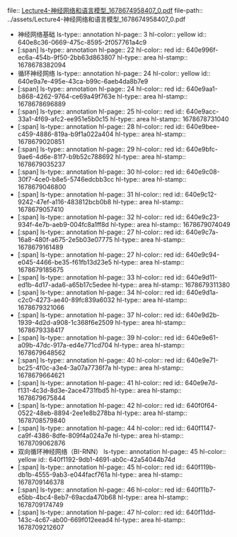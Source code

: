 file:: [Lecture4-神经网络和语言模型_1678674958407_0.pdf](../assets/Lecture4-神经网络和语言模型_1678674958407_0.pdf)
file-path:: ../assets/Lecture4-神经网络和语言模型_1678674958407_0.pdf

- 神经网络基础
  ls-type:: annotation
  hl-page:: 3
  hl-color:: yellow
  id:: 640e8c36-0669-475c-8595-2f057761a4c9
- [:span]
  ls-type:: annotation
  hl-page:: 22
  hl-color:: red
  id:: 640e996f-ec6a-454b-9f50-2bb63d863807
  hl-type:: area
  hl-stamp:: 1678678382094
- 循环神经网络
  ls-type:: annotation
  hl-page:: 24
  hl-color:: yellow
  id:: 640e9a7e-495e-43ca-b99c-6aeb4da8b7e9
- [:span]
  ls-type:: annotation
  hl-page:: 24
  hl-color:: red
  id:: 640e9aa1-b868-4262-9764-ce69a49f763e
  hl-type:: area
  hl-stamp:: 1678678696889
- [:span]
  ls-type:: annotation
  hl-page:: 25
  hl-color:: red
  id:: 640e9acc-33a1-4f69-afc2-ee951e5b0c15
  hl-type:: area
  hl-stamp:: 1678678731040
- [:span]
  ls-type:: annotation
  hl-page:: 28
  hl-color:: red
  id:: 640e9bee-c459-4886-819a-b9f1a022a404
  hl-type:: area
  hl-stamp:: 1678679020851
- [:span]
  ls-type:: annotation
  hl-page:: 29
  hl-color:: red
  id:: 640e9bfc-9ae6-4d6e-81f7-b9b52c788692
  hl-type:: area
  hl-stamp:: 1678679035237
- [:span]
  ls-type:: annotation
  hl-page:: 30
  hl-color:: red
  id:: 640e9c08-30f7-4ce0-b8e5-5746edcbb3cc
  hl-type:: area
  hl-stamp:: 1678679046800
- [:span]
  ls-type:: annotation
  hl-page:: 31
  hl-color:: red
  id:: 640e9c12-9242-47ef-a116-483812bcb0b8
  hl-type:: area
  hl-stamp:: 1678679057410
- [:span]
  ls-type:: annotation
  hl-page:: 32
  hl-color:: red
  id:: 640e9c23-934f-4e7b-aeb9-004fc8a1ff8d
  hl-type:: area
  hl-stamp:: 1678679074049
- [:span]
  ls-type:: annotation
  hl-page:: 27
  hl-color:: red
  id:: 640e9c7a-16a8-480f-a675-2e5b03e07775
  hl-type:: area
  hl-stamp:: 1678679161489
- [:span]
  ls-type:: annotation
  hl-page:: 27
  hl-color:: red
  id:: 640e9c94-e045-4466-be35-f61fb13d23e5
  hl-type:: area
  hl-stamp:: 1678679185675
- [:span]
  ls-type:: annotation
  hl-page:: 33
  hl-color:: red
  id:: 640e9d11-ed1b-4d17-ada6-a65b17c5edee
  hl-type:: area
  hl-stamp:: 1678679311380
- [:span]
  ls-type:: annotation
  hl-page:: 34
  hl-color:: red
  id:: 640e9d1a-c2c0-4273-ae40-89fc839a6032
  hl-type:: area
  hl-stamp:: 1678679321066
- [:span]
  ls-type:: annotation
  hl-page:: 37
  hl-color:: red
  id:: 640e9d2b-1939-4d2d-a908-1c368f6e2509
  hl-type:: area
  hl-stamp:: 1678679338417
- [:span]
  ls-type:: annotation
  hl-page:: 39
  hl-color:: red
  id:: 640e9e61-a09b-47dc-917a-ed4e771cd704
  hl-type:: area
  hl-stamp:: 1678679648562
- [:span]
  ls-type:: annotation
  hl-page:: 40
  hl-color:: red
  id:: 640e9e71-bc25-4f0c-a3e4-3a07a7736f7a
  hl-type:: area
  hl-stamp:: 1678679664621
- [:span]
  ls-type:: annotation
  hl-page:: 41
  hl-color:: red
  id:: 640e9e7d-f131-4c3d-8d3e-2ace4731fbd5
  hl-type:: area
  hl-stamp:: 1678679675844
- [:span]
  ls-type:: annotation
  hl-page:: 42
  hl-color:: red
  id:: 640f0f64-0522-48eb-8894-2ee1e8b278ba
  hl-type:: area
  hl-stamp:: 1678708579840
- [:span]
  ls-type:: annotation
  hl-page:: 44
  hl-color:: red
  id:: 640f1147-ca9f-4386-8dfe-809f4a024a7e
  hl-type:: area
  hl-stamp:: 1678709062876
- 双向循环神经网络（BI-RNN）
  ls-type:: annotation
  hl-page:: 45
  hl-color:: yellow
  id:: 640f1192-9db1-4691-ab0c-42a54044b74d
- [:span]
  ls-type:: annotation
  hl-page:: 45
  hl-color:: red
  id:: 640f119b-db1b-4555-9ab3-e044facf761a
  hl-type:: area
  hl-stamp:: 1678709146378
- [:span]
  ls-type:: annotation
  hl-page:: 46
  hl-color:: red
  id:: 640f11b7-e5bb-4bc4-8eb7-69acda470b68
  hl-type:: area
  hl-stamp:: 1678709174749
- [:span]
  ls-type:: annotation
  hl-page:: 47
  hl-color:: red
  id:: 640f11dd-143c-4c67-ab00-669f012eead4
  hl-type:: area
  hl-stamp:: 1678709212607